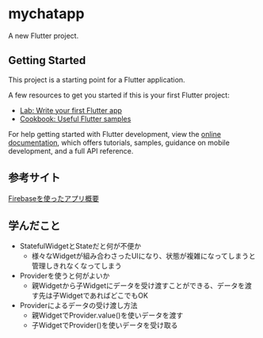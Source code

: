 # mychatapp

A new Flutter project.

## Getting Started

This project is a starting point for a Flutter application.

A few resources to get you started if this is your first Flutter project:

- [Lab: Write your first Flutter app](https://docs.flutter.dev/get-started/codelab)
- [Cookbook: Useful Flutter samples](https://docs.flutter.dev/cookbook)

For help getting started with Flutter development, view the
[online documentation](https://docs.flutter.dev/), which offers tutorials,
samples, guidance on mobile development, and a full API reference.

## 参考サイト
[Firebaseを使ったアプリ概要](https://www.flutter-study.dev/firebase-app/about-firebase-app)

## 学んだこと
- StatefulWidgetとStateだと何が不便か
  - 様々なWidgetが組み合わさったUIになり、状態が複雑になってしまうと管理しきれなくなってしまう
- Providerを使うと何がよいか
  - 親Widgetから子Widgetにデータを受け渡すことができる、データを渡す先は子WidgetであればどこでもOK
- Providerによるデータの受け渡し方法
  - 親WidgetでProvider<T>.value()を使いデータを渡す
  - 子WidgetでProvider<T>()を使いデータを受け取る